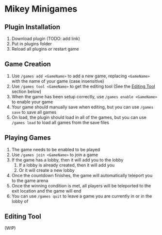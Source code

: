 # Mikey Minigames

## Plugin Installation

1. Download plugin (TODO: add link)
2. Put in plugins folder
3. Reload all plugins or restart game

## Game Creation

1. Use `/games add <GameName>` to add a new game, replacing `<GameName>` with the name of your game (case insensitive)
2. Use `/games tool <GameName>` to get the editing tool (See the [Editing Tool](#editing-tool) section below)
3. When the game has been setup correctly, use `/games enable <GameName>` to enable your game
4. Your game should manually save when editing, but you can use `/games save` to save all games
5. On load, the plugin should load in all of the games, but you can use `/games load` to load all games from the save files

## Playing Games

1. The game needs to be enabled to be played
2. Use `/games join <GameName>` to join a game
3. If the game has a lobby, then it will add you to the lobby
    1. If a lobby is already created, then it will add you
    2. Or it will create a new lobby
4. Once the countdown finishes, the game will automatically teleport you to the game arena
5. Once the winning condition is met, all players will be teleported to the exit location and the game will end
6. You can use `/games quit` to leave a game you are currently in or in the lobby of

## Editing Tool

(WIP)
